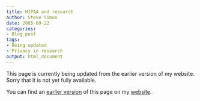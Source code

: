 ```yaml
---
title: HIPAA and research
author: Steve Simon
date: 2005-09-22
categories:
- Blog post
tags:
- Being updated
- Privacy in research
output: html_document
---
```


This page is currently being updated from the earlier version of my website. Sorry that it is not yet fully available.

You can find an [earlier version][sim1] of this page on my [website][sim2].

[sim1]: http://www.pmean.com/05/PrivacyHIPAA.html
[sim2]: http://www.pmean.com
